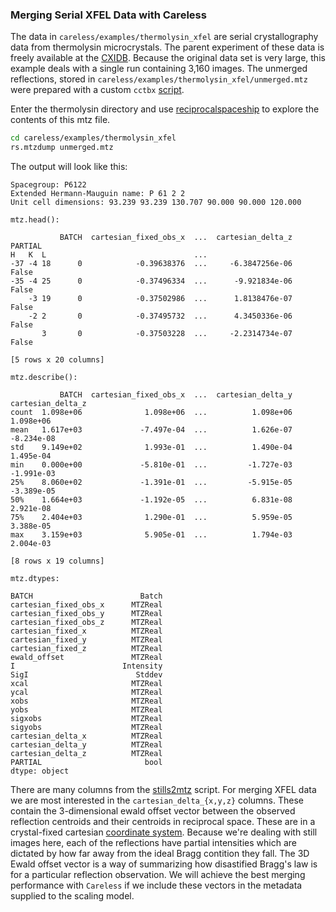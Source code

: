 ### Merging Serial XFEL Data with Careless

The data in `careless/examples/thermolysin_xfel` are serial crystallography data from thermolysin microcrystals. 
The parent experiment of these data is freely available at the [CXIDB](https://cxidb.org/id-81.html). 
Because the original data set is very large, this example deals with a single run containing 3,160 images.
The unmerged reflections, stored in `careless/examples/thermolysin_xfel/unmerged.mtz` were prepared with a custom `cctbx` [script](../scripts/stills2mtz). 


Enter the thermolysin directory and use [reciprocalspaceship](https://github.com/hekstra-lab/reciprocalspaceship) to explore the contents of this mtz file. 

```bash
cd careless/examples/thermolysin_xfel
rs.mtzdump unmerged.mtz
```
The output will look like this:
```
Spacegroup: P6122
Extended Hermann-Mauguin name: P 61 2 2
Unit cell dimensions: 93.239 93.239 130.707 90.000 90.000 120.000

mtz.head():

           BATCH  cartesian_fixed_obs_x  ...  cartesian_delta_z  PARTIAL
H   K  L                                 ...                            
-37 -4 18      0            -0.39638376  ...     -6.3847256e-06    False
-35 -4 25      0            -0.37496334  ...      -9.921834e-06    False
    -3 19      0            -0.37502986  ...      1.8138476e-07    False
    -2 2       0            -0.37495732  ...      4.3450336e-06    False
       3       0            -0.37503228  ...     -2.2314734e-07    False

[5 rows x 20 columns]

mtz.describe():

           BATCH  cartesian_fixed_obs_x  ...  cartesian_delta_y  cartesian_delta_z
count  1.098e+06              1.098e+06  ...          1.098e+06          1.098e+06
mean   1.617e+03             -7.497e-04  ...          1.626e-07         -8.234e-08
std    9.149e+02              1.993e-01  ...          1.490e-04          1.495e-04
min    0.000e+00             -5.810e-01  ...         -1.727e-03         -1.991e-03
25%    8.060e+02             -1.391e-01  ...         -5.915e-05         -3.389e-05
50%    1.664e+03             -1.192e-05  ...          6.831e-08          2.921e-08
75%    2.404e+03              1.290e-01  ...          5.959e-05          3.388e-05
max    3.159e+03              5.905e-01  ...          1.794e-03          2.004e-03

[8 rows x 19 columns]

mtz.dtypes:

BATCH                        Batch
cartesian_fixed_obs_x      MTZReal
cartesian_fixed_obs_y      MTZReal
cartesian_fixed_obs_z      MTZReal
cartesian_fixed_x          MTZReal
cartesian_fixed_y          MTZReal
cartesian_fixed_z          MTZReal
ewald_offset               MTZReal
I                        Intensity
SigI                        Stddev
xcal                       MTZReal
ycal                       MTZReal
xobs                       MTZReal
yobs                       MTZReal
sigxobs                    MTZReal
sigyobs                    MTZReal
cartesian_delta_x          MTZReal
cartesian_delta_y          MTZReal
cartesian_delta_z          MTZReal
PARTIAL                       bool
dtype: object
```

There are many columns from the [stills2mtz](../scripts/stills2mtz) script. 
For merging XFEL data we are most interested in the `cartesian_delta_{x,y,z}` columns. 
These contain the 3-dimensional ewald offset vector between the observed reflection centroids and their centroids in reciprocal space. 
These are in a crystal-fixed cartesian [coordinate system](https://dials.github.io/documentation/conventions.html). 
Because we're dealing with still images here, each of the reflections have partial intensities which are dictated by how far away from the ideal Bragg contition they fall. 
The 3D Ewald offset vector is a way of summarizing how disastified Bragg's law is for a particular reflection observation.
We will achieve the best merging performance with `Careless` if we include these vectors in the metadata supplied to the scaling model. 

